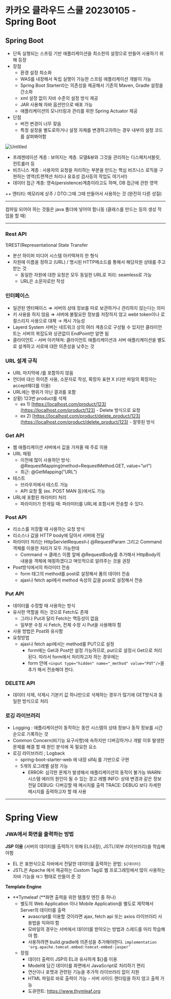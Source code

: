 # 카카오 클라우드 스쿨 20230105 - Spring Boot

## Spring Boot

- 단독 실행되는 스프링 기반 애플리케이션을 최소한의 설정으로 만들어 사용하기 위해 등장
- 장점
    - 환경 설정 최소화
    - WAS를 내장해서 독립 실행이 가능한 스프링 애플리케이션 개발이 가능
    - Spring Boot Starter라는 의존성을 제공해서 기존의 Maven, Gradle 설정을 간소화
    - xml 설정 없이 자바 수준의 설정 방식 제공
    - JAR 사용해 자바 옵션만으로 배포 가능
    - 애플리케이션의 모니터링과 관리를 위한 Spring Actuator 제공
- 단점
    - 버전 변경이 너무 잦음
    - 특정 설정을 별도로하거나 설정 자체를 변경하고자하는 경우 내부의 설정 코드를 살펴봐야함

![Untitled](%E1%84%8F%E1%85%A1%E1%84%8F%E1%85%A1%E1%84%8B%E1%85%A9%20%E1%84%8F%E1%85%B3%E1%86%AF%E1%84%85%E1%85%A1%E1%84%8B%E1%85%AE%E1%84%83%E1%85%B3%20%E1%84%89%E1%85%B3%E1%84%8F%E1%85%AE%E1%86%AF%2020230105%20-%20Spring%20Boot%20455296d8789a41fb9c27440cc7153f23/Untitled.png)

- 프레젠테이션 계층 : 보여지는 계층. 모델&뷰와 그것을 관리하는 디스패치서블릿, 컨트롤러 등
- 비즈니스 계층 : 사용자의 요청을 처리하는 부분을 만드는 핵심 비즈니스 로직을 구현하는 영역(트랜잭션 처리나 유효성 검사등의 작업도 여기서!)
- 데이터 접근 계층: 영속(persistence)계층이라고도 하며, DB 접근에 관한 영역

++ 엔티티: 메모리에 상주 / DTO:그때 그때 만들어서 사용하는 것 (완전히 다른 성질)

---

컴파일 되어야 하는 것들은 java 폴더에 넣어야 함니동 (클래스를 만드는 등의 생성 작업을 할 때)

---

### Rest API

1)REST(Representational State Transfer

- 분산 하이퍼 미디어 시스템 아키텍쳐의 한 형식
- 자원에 이름을 정하고 (URL) / 명시된 HTTP메소드를 통해서 해당자원 상태를 주고받는 것
    - 동일한 자원에 대한 요청은 모두 동일한 URL로 처리: seamless로 가능
    - URL은 소문자로만 작성

### 인터페이스

- 일관된 엔터페이스 ⇒ 서버의 상태 정보를 따로 보관하거나 관리하지 않는다는 의미
- 키 사용을 하지 않음 ⇒ 서버에 불필요한 정보를 저장하지 않고 webt token이나  로컬스리지 사용으로 대체 → 캐시 가능성
- Layerd System 서버는 네트워크 상의 여러 계층으로 구성될 수 있지만 클라이언트는 서버의 복잡도와 상관없이 EndPoint만 알면 됨
- 클라이언트 - 서버 아키텍쳐: 클라이언트 애플리케이션과 서버 애플리케이션을 별도로 설계하고 서로에 대한 의존성을 낮추는 것

### URL 설계 규칙

- URL 마지막에 /를 포함하지 않음
- 언더바 대신 하이픈 사용, 소문자로 작성, 확장자 표현 X (다만 파일의 확장자는 accept헤더를 이용)
- URL에는 행위가 아닌 결과를 포함
- 상황) 123번 product를 삭제
    - ex 1) [https://localhost.com/product/123](https://localhost.com/product/123) - Delete 방식으로 요청
    - ex 2) [https://localhost.com/product/delete_product/123](https://localhost.com/product/delete_product/123) - 잘못된 방식

### Get API

- 웹 애플리케이션 서버에서 값을 가져올 때 주로 이용
- URL 매핑
    - 이전에 많이 사용하던 방식: @RequestMapping(method=RequestMethod.GET, value=”url”)
    - 최근: @GetMapping(”URL”)
- 테스트
    - 브라우저에서 테스트 가능
    - API 요청 툴 (ex. POST MAN 등)에서도 가능
- URL에 포함된 파라미터 처리
    - 파라미터가 한개일 때: 파라미터를 URL에 포함시켜 전송할 수 있다.

### Post API

- 리소스를 저장활 때 사용하는 요청 방식
- 리소스나 값을 HTTP body에 담아서 서버에 전달
- 파라미터 처리는 HttpServletRequest나 @RequestParam 그리고 Command 객체를 이용한 처리가 모두 가능한데
    - Command → 클래스 이름 앞에 @RequestBody를 추가해서 HttpBody의 내용을 객체에 매핑하겠다고 며잇적으로 알려주는 것을 권장
- Post방식에서의 파라미터 전송
    - form 태그의 method를 post로 설정해서 폼의 데이터 전송
    - ajax나 fetch api에서 method 속성의 값을 post로 설정해서 전송

### Put API

- 데이터를 수정할 때 사용하는 방식
- 유사한 역할을 하는 것으로 Fetch도 존재
    - 그러나 Put과 달리 Fetch는 멱등성이 없음
    - 일부분 수정 시 Fetch, 전체 수정 시 Put을 사용해야 함
- 사용 방법은 Post와 유사함
- 요청방법
    - ajax나 fetch api에서는 method를 PUT으로 설정
        - form에는 Get과 Post만 설정 가능하므로, put으로 설정시 Get으로 처리 된다. 따라서 form에서 처리하고자 하는 경우에는
        - form 안에 `<input type="hidden" name="_method" value="PUT"/>`을 추가 해서 전송해야 한다.

### DELETE API

- 데이터 삭제, 삭제시 기본키 값 하나만으로 삭제하는 경우가 많기에 GET방식과 동일한 방식으로 처리

### 로깅 라이브러리

- Logging : 애플리케이션이 동작하는 동안 시스템의 상태 정보나 동작 정보를 시간순으로 기록하는 것
- Common Concern(비기능 요구사항)에 속하지만 디버깅하거나 개발 이후 발생한 문제를 해결 할 때 원인 분석에 꼭 필요한 요소
- 로깅 라이브러리 ; Logback
    - spring-boot-starter-web 에 내장 slf4j 를 기반으로 구현
    - 5개의 로그레벨 설정 가능
        - ERROR: 심각한 문제가 발생해서 애플리케이션의 동작이 불가능
        WARN: 시스템 에러의 원인이 될 수 있는 경고 레벨
        INFO: 상태 변경과 같은 정보 전달
        DEBUG: 디버깅할 때 메시지를 출력
        TRACE: DEBUG 보다 자세한 메시지를 출력하고자 할 때 사용

---

# Spring View

### JWA에서 화면을 출력하는 방법

 **JSP 이용** (서버의 데이터를 출력하기 위해 EL(내장), JSTL(외부 라이브러리)을 학습해야함

- EL 은 표현식으로 자바에서 전달한 데이터를 출력하는 문법: `${데이터}`
- JSTL은 Apache 에서 제공하는 Custom Tag로 웹 프로그래밍에서 많이 사용하는 자바 기능을 `태그` 형태로 만들어 준 것

**Template Engine**

- **Tymeleaf (**화면 출력을 위한 템플릿 엔진 중 하나)
    - 별도의 Web Application 이나 Mobile Application을 별도로 제작해서 Server의 데이터를 출력
        - avascript를 이용할 것이라면 ajax, fetch api 또는 axios 라이브러리 사용법을 익혀야 함
        - 모바일의 경우는 서버에서 데이터를 받아오는 방법과 스레드를 미리 학습해야 함.
        - 사용하려면 build.gradle에 의존성을 추가해야한다. `implementation 'org.apache.tomcat.embed:tomcat-embed-jasper’`
    - 장점
        - 데이터 출력이 JSP의 EL과 유사하게 ${}를 이용
        - Model에 담긴 데이터를 화면에서 JavaScript로 처리하기 편리
        - 연산이나 포맷과 관련된 기능을 추가적 라이브러리 없이 지원
        - HTML 파일로 바로 출력이 가능 - 서버 사이드 렌더링을 하지 않고 출력 가능
        - 도큐먼트: https://www.thymleaf.org
        